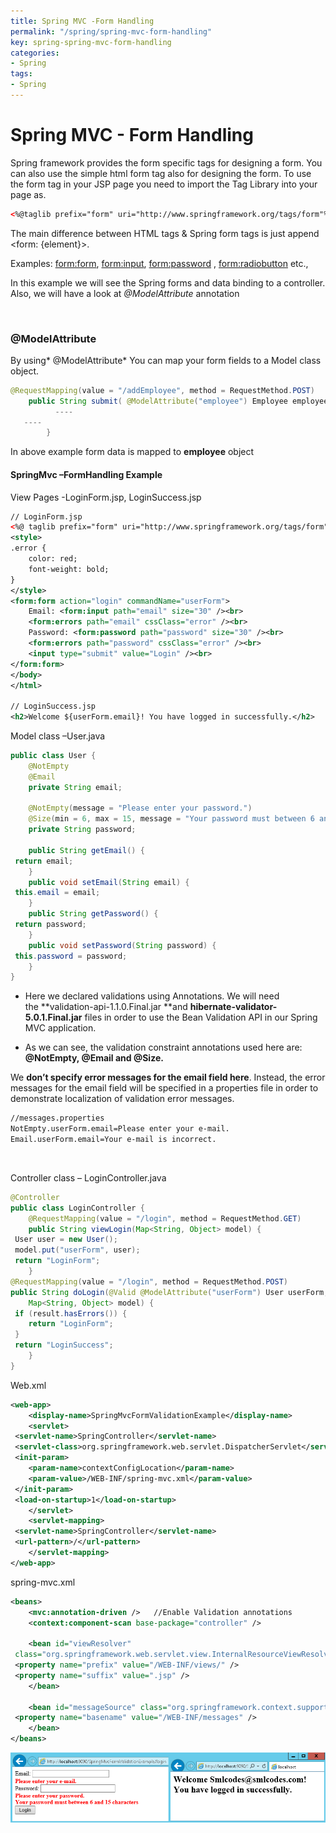 ```yaml
---
title: Spring MVC -Form Handling
permalink: "/spring/spring-mvc-form-handling"
key: spring-spring-mvc-form-handling
categories:
- Spring
tags:
- Spring
---
```


Spring MVC - Form Handling
============================

Spring framework provides the form specific tags for designing a form. You can
also use the simple html form tag also for designing the form. To use the form
tag in your JSP page you need to import the Tag Library into your page as.
```xml
<%@taglib prefix="form" uri="http://www.springframework.org/tags/form"%>
```


The main difference between HTML tags & Spring form tags is just append <form: {element}>.

Examples: <form:form>, <form:input>, <form:password> , <form:radiobutton> etc.,  

In this example we will see the Spring forms and data binding to a controller.
Also, we will have a look at *@ModelAttribute* annotation

<br>


### @ModelAttribute  

By using* @ModelAttribute* You can map your form fields to a Model class
object.  
```java
@RequestMapping(value = "/addEmployee", method = RequestMethod.POST)
    public String submit( @ModelAttribute("employee") Employee employee ) {
          ----
   ----
        }
```


In above example form data is mapped to **employee** object

#### SpringMvc –FormHandling Example

View Pages -LoginForm.jsp, LoginSuccess.jsp  
```xml
// LoginForm.jsp
<%@ taglib prefix="form" uri="http://www.springframework.org/tags/form"%>
<style>
.error {
	color: red;
	font-weight: bold;
}
</style>
<form:form action="login" commandName="userForm">
	Email: <form:input path="email" size="30" /><br>
	<form:errors path="email" cssClass="error" /><br>	
	Password: <form:password path="password" size="30" /><br>
	<form:errors path="password" cssClass="error" /><br>
	<input type="submit" value="Login" /><br>
</form:form>
</body>
</html>

// LoginSuccess.jsp
<h2>Welcome ${userForm.email}! You have logged in successfully.</h2>
```


Model class –User.java
```java
public class User {
	@NotEmpty
	@Email
	private String email;

	@NotEmpty(message = "Please enter your password.")
	@Size(min = 6, max = 15, message = "Your password must between 6 and 15 characters")
	private String password;

	public String getEmail() {
 return email;
	}
	public void setEmail(String email) {
 this.email = email;
	}
	public String getPassword() {
 return password;
	}
	public void setPassword(String password) {
 this.password = password;
	}
}
```

-   Here we declared validations using Annotations. We will need
    the **validation-api-1.1.0.Final.jar **and **hibernate-validator-5.0.1.Final.jar** files
    in order to use the Bean Validation API in our Spring MVC application.

-   As we can see, the validation constraint annotations used here are:
    **@NotEmpty, @Email and @Size.**

We **don’t specify error messages for the email field here**. Instead, the error
messages for the email field will be specified in a properties file in order to
demonstrate localization of validation error messages.
```xml
//messages.properties
NotEmpty.userForm.email=Please enter your e-mail.  
Email.userForm.email=Your e-mail is incorrect.
```

<br>

Controller class – LoginController.java
```java
@Controller
public class LoginController {
	@RequestMapping(value = "/login", method = RequestMethod.GET)
	public String viewLogin(Map<String, Object> model) {
 User user = new User();
 model.put("userForm", user);
 return "LoginForm";
	}
@RequestMapping(value = "/login", method = RequestMethod.POST)
public String doLogin(@Valid @ModelAttribute("userForm") User userForm, BindingResult result,
 	Map<String, Object> model) {
 if (result.hasErrors()) {
 	return "LoginForm";
 }
 return "LoginSuccess";
	}
}
```


Web.xml
```xml
<web-app>
  	<display-name>SpringMvcFormValidationExample</display-name>
	<servlet>
 <servlet-name>SpringController</servlet-name>
 <servlet-class>org.springframework.web.servlet.DispatcherServlet</servlet-class>
 <init-param>
 	<param-name>contextConfigLocation</param-name>
 	<param-value>/WEB-INF/spring-mvc.xml</param-value>
 </init-param>
 <load-on-startup>1</load-on-startup>
	</servlet>
	<servlet-mapping>
 <servlet-name>SpringController</servlet-name>
 <url-pattern>/</url-pattern>
	</servlet-mapping>
</web-app>
```


spring-mvc.xml
```xml
<beans>
	<mvc:annotation-driven />	//Enable Validation annotations
	<context:component-scan base-package="controller" />

	<bean id="viewResolver"
 class="org.springframework.web.servlet.view.InternalResourceViewResolver">
 <property name="prefix" value="/WEB-INF/views/" />
 <property name="suffix" value=".jsp" />
	</bean>

	<bean id="messageSource" class="org.springframework.context.support.ReloadableResourceBundleMessageSource">
 <property name="basename" value="/WEB-INF/messages" />
	</bean>
</beans>
```

![E:\\Users\\satyacodes\\Pictures\\12.png](media/c0e08c29a0672efe33efed1ec309626a.png)
